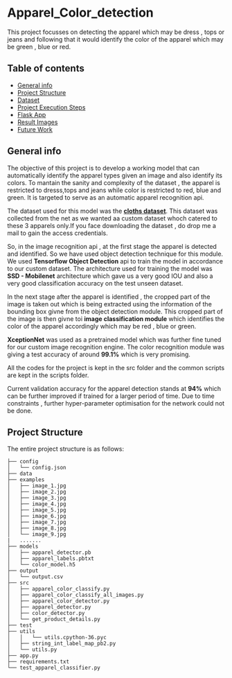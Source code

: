 # Apparel_Color_detection
This project focusses on detecting the apparel which may be dress , tops or jeans and following that it would identify the color of the apparel which may be green , blue or red. 

## Table of contents
* [General info](#general-info)
* [Project Structure](#project_str)
* [Dataset](#data)
* [Project Execution Steps](#project)
* [Flask App](#flask)
* [Result Images](#images)
* [Future Work](#future)

<a name="general-info"></a>
## General info
The objective of this project is to develop a working model that can automatically identify the apparel types given an image and also identify its colors. To mantain the sanity and complexity of the dataset , the apparel is restricted to dresss,tops and jeans while color is restricted to red, blue and green. It is targeted to serve as an automatic apparel recognition api.


The dataset used for this model was the **[cloths dataset](https://drive.google.com/open?id=1aj-umzIq9ujQTGnUae__MVgwjTWxviSP)**. This dataset was collected from the net as we wanted aa custom dataset whoch catered to these 3 apparels only.If you face downloading the dataset , do drop me a mail to gain the access credentials.

So, in the image recognition api , at the first stage the apparel is detected and identified. So we have used object detection technique for this module. We used **Tensorflow Object Detection** api to train the model in accordance to our custom dataset. The architecture used for training the model was **SSD - Mobilenet** architecture which gave us a very good IOU and also a very good classification accuracy on the test unseen dataset.

In the next stage after the apparel is identified , the cropped part of the image is taken out which is being extracted using the information of the bounding box givne from the object detection module. This cropped part of the image is then givne toi **image classification module** which identifies the color of the apparel accordingly which may be red , blue or green.

**XceptionNet** was used as a pretrained model which was further fine tuned for our custom image recognition engine. The color recognition module was giving a test accuracy of around **99.1%** which is very promising.

All the codes for the project is kept in the src folder and the common scripts are kept in the scripts folder.

Current validation accuracy for the apparel detection stands at **94%** which can be further improved if trained for a larger period of time. Due to time constraints , further hyper-parameter optimisation for the network could not be done.


<a name="project_str"></a>
## Project Structure

The entire project structure is as follows:

```
├── config
│   └── config.json
├── data
├── examples
│   ├── image_1.jpg
│   ├── image_2.jpg
│   ├── image_3.jpg
│   ├── image_4.jpg
│   ├── image_5.jpg
│   ├── image_6.jpg
│   ├── image_7.jpg
│   ├── image_8.jpg
│   └── image_9.jpg
|   .......
├── models
│   ├── apparel_detector.pb
│   ├── apparel_labels.pbtxt
│   └── color_model.h5
├── output
│   └── output.csv
├── src
│   ├── apparel_color_classify.py
│   ├── apparel_color_classify_all_images.py
│   ├── apparel_color_detector.py
│   ├── apparel_detector.py
│   ├── color_detector.py
│   └── get_product_details.py
├── test
├── utils
│   │   └── utils.cpython-36.pyc
│   ├── string_int_label_map_pb2.py
│   └── utils.py
├── app.py
├── requirements.txt
└── test_apparel_classifier.py

```
